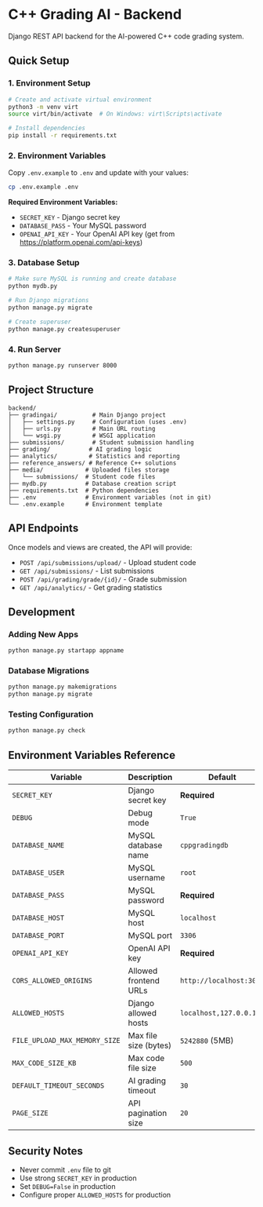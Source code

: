 # C++ Grading AI - Backend

Django REST API backend for the AI-powered C++ code grading system.

## Quick Setup

### 1. Environment Setup
```bash
# Create and activate virtual environment
python3 -m venv virt
source virt/bin/activate  # On Windows: virt\Scripts\activate

# Install dependencies
pip install -r requirements.txt
```

### 2. Environment Variables
Copy `.env.example` to `.env` and update with your values:
```bash
cp .env.example .env
```

**Required Environment Variables:**
- `SECRET_KEY` - Django secret key
- `DATABASE_PASS` - Your MySQL password 
- `OPENAI_API_KEY` - Your OpenAI API key (get from https://platform.openai.com/api-keys)

### 3. Database Setup
```bash
# Make sure MySQL is running and create database
python mydb.py

# Run Django migrations
python manage.py migrate

# Create superuser
python manage.py createsuperuser
```

### 4. Run Server
```bash
python manage.py runserver 8000
```

## Project Structure

```
backend/
├── gradingai/          # Main Django project
│   ├── settings.py     # Configuration (uses .env)
│   ├── urls.py         # Main URL routing
│   └── wsgi.py         # WSGI application
├── submissions/        # Student submission handling
├── grading/           # AI grading logic
├── analytics/         # Statistics and reporting
├── reference_answers/ # Reference C++ solutions
├── media/            # Uploaded files storage
│   └── submissions/  # Student code files
├── mydb.py           # Database creation script
├── requirements.txt  # Python dependencies
├── .env              # Environment variables (not in git)
└── .env.example      # Environment template
```

## API Endpoints

Once models and views are created, the API will provide:

- `POST /api/submissions/upload/` - Upload student code
- `GET /api/submissions/` - List submissions
- `POST /api/grading/grade/{id}/` - Grade submission
- `GET /api/analytics/` - Get grading statistics

## Development

### Adding New Apps
```bash
python manage.py startapp appname
```

### Database Migrations
```bash
python manage.py makemigrations
python manage.py migrate
```

### Testing Configuration
```bash
python manage.py check
```

## Environment Variables Reference

| Variable | Description | Default |
|----------|-------------|---------|
| `SECRET_KEY` | Django secret key | **Required** |
| `DEBUG` | Debug mode | `True` |
| `DATABASE_NAME` | MySQL database name | `cppgradingdb` |
| `DATABASE_USER` | MySQL username | `root` |
| `DATABASE_PASS` | MySQL password | **Required** |
| `DATABASE_HOST` | MySQL host | `localhost` |
| `DATABASE_PORT` | MySQL port | `3306` |
| `OPENAI_API_KEY` | OpenAI API key | **Required** |
| `CORS_ALLOWED_ORIGINS` | Allowed frontend URLs | `http://localhost:3000` |
| `ALLOWED_HOSTS` | Django allowed hosts | `localhost,127.0.0.1` |
| `FILE_UPLOAD_MAX_MEMORY_SIZE` | Max file size (bytes) | `5242880` (5MB) |
| `MAX_CODE_SIZE_KB` | Max code file size | `500` |
| `DEFAULT_TIMEOUT_SECONDS` | AI grading timeout | `30` |
| `PAGE_SIZE` | API pagination size | `20` |

## Security Notes

- Never commit `.env` file to git
- Use strong `SECRET_KEY` in production
- Set `DEBUG=False` in production
- Configure proper `ALLOWED_HOSTS` for production
